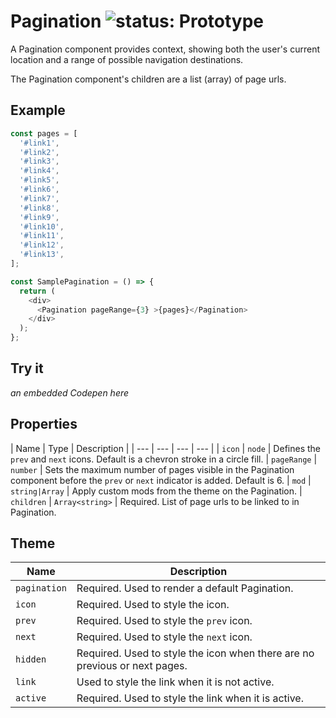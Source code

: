 # Pagination ![status: Prototype](https://img.shields.io/badge/status-prototype-orange.svg)

A Pagination component provides context, showing both the user's current location and a range of possible navigation destinations.

The Pagination component's children are a list (array) of page urls.

## Example

```javascript
const pages = [
  '#link1',
  '#link2',
  '#link3',
  '#link4',
  '#link5',
  '#link6',
  '#link7',
  '#link8',
  '#link9',
  '#link10',
  '#link11',
  '#link12',
  '#link13',
];

const SamplePagination = () => {
  return (
    <div>
      <Pagination pageRange={3} >{pages}</Pagination>
    </div>
  );
};

```

## Try it
_an embedded Codepen here_

## Properties

| Name | Type | Description |
| --- | --- | --- | --- |
| `icon` | `node` | Defines the `prev` and `next` icons. Default is a chevron stroke in a circle fill.
| `pageRange` | `number` | Sets the maximum number of pages visible in the Pagination component before the `prev` or `next` indicator is added. Default is 6.
| `mod` | <code>string&#124;Array<string></code> | Apply custom mods from the theme on the Pagination.
| `children` | `Array<string>` | Required. List of page urls to be linked to in Pagination.

## Theme

| Name | Description |
| ---  | ----------- |
| `pagination` | Required. Used to render a default Pagination. |
| `icon` | Required. Used to style the icon. |
| `prev` | Required. Used to style the `prev` icon. |
| `next` | Required. Used to style the `next` icon. |
| `hidden` | Required. Used to style the icon when there are no previous or next pages. |
| `link` | Used to style the link when it is not active. |
| `active` | Required. Used to style the link when it is active. |
